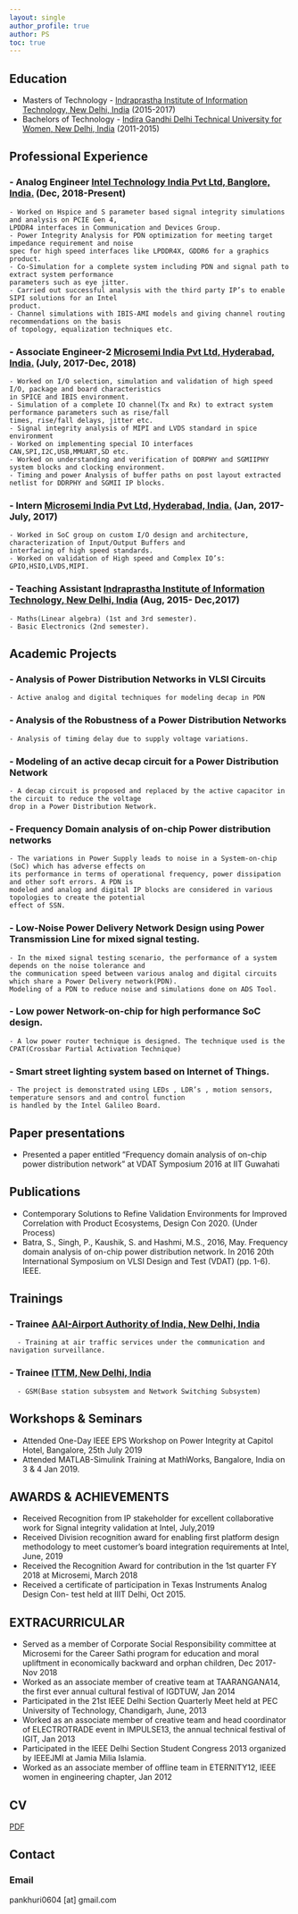 ```yaml
---
layout: single
author_profile: true
author: PS
toc: true
---
```



## Education
- Masters of Technology - [Indraprastha Institute of Information Technology, New Delhi, India](https://www.iiitd.ac.in/) (2015-2017)
- Bachelors of Technology - [Indira Gandhi Delhi Technical University for Women, New Delhi, India](https://www.igdtuw.ac.in//) (2011-2015)

## Professional Experience
### - Analog Engineer [Intel Technology India Pvt Ltd, Banglore, India.](https://www.intel.com/) (Dec, 2018-Present)
    - Worked on Hspice and S parameter based signal integrity simulations and analysis on PCIE Gen 4, 
    LPDDR4 interfaces in Communication and Devices Group.
    - Power Integrity Analysis for PDN optimization for meeting target impedance requirement and noise
    spec for high speed interfaces like LPDDR4X, GDDR6 for a graphics product.
    - Co-Simulation for a complete system including PDN and signal path to extract system performance 
    parameters such as eye jitter.
    - Carried out successful analysis with the third party IP’s to enable SIPI solutions for an Intel 
    product.
    - Channel simulations with IBIS-AMI models and giving channel routing recommendations on the basis
    of topology, equalization techniques etc.
### - Associate Engineer-2 [Microsemi India Pvt Ltd, Hyderabad, India.](https://www.microsemi.com/) (July, 2017-Dec, 2018)
    - Worked on I/O selection, simulation and validation of high speed I/O, package and board characteristics
    in SPICE and IBIS environment.
    - Simulation of a complete IO channel(Tx and Rx) to extract system performance parameters such as rise/fall
    times, rise/fall delays, jitter etc.
    - Signal integrity analysis of MIPI and LVDS standard in spice environment
    - Worked on implementing special IO interfaces CAN,SPI,I2C,USB,MMUART,SD etc.
    - Worked on understanding and verification of DDRPHY and SGMIIPHY system blocks and clocking environment.
    - Timing and power Analysis of buffer paths on post layout extracted netlist for DDRPHY and SGMII IP blocks.
### - Intern [Microsemi India Pvt Ltd, Hyderabad, India.](https://www.microsemi.com/) (Jan, 2017- July, 2017)
    - Worked in SoC group on custom I/O design and architecture, characterization of Input/Output Buffers and 
    interfacing of high speed standards.
    - Worked on validation of High speed and Complex IO’s: GPIO,HSIO,LVDS,MIPI.
### - Teaching Assistant [Indraprastha Institute of Information Technology, New Delhi, India](https://www.iiitd.ac.in/) (Aug, 2015- Dec,2017)
    - Maths(Linear algebra) (1st and 3rd semester).  
    - Basic Electronics (2nd semester).
## Academic Projects
### - Analysis of Power Distribution Networks in VLSI Circuits
    - Active analog and digital techniques for modeling decap in PDN
### - Analysis of the Robustness of a Power Distribution Networks
    - Analysis of timing delay due to supply voltage variations.
### - Modeling of an active decap circuit for a Power Distribution Network
    - A decap circuit is proposed and replaced by the active capacitor in the circuit to reduce the voltage
    drop in a Power Distribution Network.
### - Frequency Domain analysis of on-chip Power distribution networks
    - The variations in Power Supply leads to noise in a System-on-chip (SoC) which has adverse effects on 
    its performance in terms of operational frequency, power dissipation and other soft errors. A PDN is 
    modeled and analog and digital IP blocks are considered in various topologies to create the potential
    effect of SSN.
### - Low-Noise Power Delivery Network Design using Power Transmission Line for mixed signal testing.
    - In the mixed signal testing scenario, the performance of a system depends on the noise tolerance and
    the communication speed between various analog and digital circuits which share a Power Delivery network(PDN). 
    Modeling of a PDN to reduce noise and simulations done on ADS Tool.
### - Low power Network-on-chip for high performance SoC design.
    - A low power router technique is designed. The technique used is the CPAT(Crossbar Partial Activation Technique)
### - Smart street lighting system based on Internet of Things.
    - The project is demonstrated using LEDs , LDR’s , motion sensors, temperature sensors and and control function
    is handled by the Intel Galileo Board.

## Paper presentations
- Presented a paper entitled “Frequency domain analysis of on-chip power distribution network” at VDAT Symposium
2016 at IIT Guwahati
    
## Publications
- Contemporary Solutions to Refine Validation Environments for Improved Correlation with Product Ecosystems, 
Design Con 2020. (Under Process)
- Batra, S., Singh, P., Kaushik, S. and Hashmi, M.S., 2016, May. Frequency domain analysis of on-chip power 
distribution network. In 2016 20th International Symposium on VLSI Design and Test (VDAT) (pp. 1-6). IEEE.

## Trainings 
### - Trainee [AAI-Airport Authority of India, New Delhi, India](https://www.aai.aero/)
      - Training at air traffic services under the communication and navigation surveillance.
### - Trainee [ITTM, New Delhi, India](http://mtnldelhi.in/ittm/)
      - GSM(Base station subsystem and Network Switching Subsystem)
## Workshops & Seminars
 - Attended One-Day IEEE EPS Workshop on Power Integrity at Capitol Hotel, Bangalore, 25th July 2019
 - Attended MATLAB-Simulink Training at MathWorks, Bangalore, India on 3 & 4 Jan 2019.

## AWARDS & ACHIEVEMENTS 
- Received Recognition from IP stakeholder for excellent collaborative work for Signal integrity validation at 
Intel, July,2019
- Received Division recognition award for enabling first platform design methodology to meet customer’s board 
integration requirements at Intel, June, 2019
- Received the Recognition Award for contribution in the 1st quarter FY 2018 at Microsemi, March 2018
- Received a certificate of participation in Texas Instruments Analog Design Con- test held at IIIT Delhi, Oct 2015.

## EXTRACURRICULAR
- Served as a member of Corporate Social Responsibility committee at Microsemi for the Career Sathi program for 
education and moral upliftment in economically backward and orphan children, Dec 2017-Nov 2018
- Worked as an associate member of creative team at TAARANGANA14, the first ever annual cultural festival of IGDTUW, Jan 2014 
- Participated in the 21st IEEE Delhi Section Quarterly Meet held at PEC University of Technology, Chandigarh, June, 2013
- Worked as an associate member of creative team and head coordinator of ELECTROTRADE event in IMPULSE13, the 
annual technical festival of IGIT, Jan 2013
- Participated in the IEEE Delhi Section Student Congress 2013 organized by IEEEJMI at Jamia Milia Islamia. 
- Worked as an associate member of offline team in ETERNITY12, IEEE women in engineering chapter, Jan 2012
## CV

[PDF]({{site.url}}/download/CV.pdf)

## Contact

### Email

pankhuri0604 [at] gmail.com


